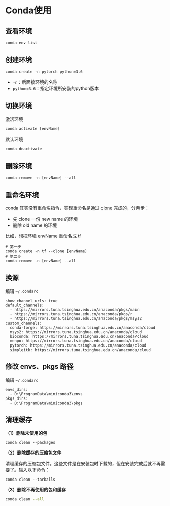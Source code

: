 # Conda使用

## 查看环境

```
conda env list
```

## 创建环境

`conda create -n pytorch python=3.6`

+ `-n`：后面接环境的名称
+ `python=3.6`：指定环境所安装的python版本

## 切换环境

激活环境

```cmd
conda activate [envName]
```

默认环境

```cmd
conda deactivate
```

## 删除环境

```
conda remove -n [envName] --all
```

## 重命名环境

conda 其实没有重命名指令，实现重命名是通过 clone 完成的，分两步：

- 先 clone 一份 new name 的环境
- 删除 old name 的环境

比如，想把环境 envName 重命名成 tf

```
# 第一步
conda create -n tf --clone [envName]
# 第二步
conda remove -n [envName] --all
```

## 换源

编辑 `~/.condarc`

```
show_channel_urls: true
default_channels:
  - https://mirrors.tuna.tsinghua.edu.cn/anaconda/pkgs/main
  - https://mirrors.tuna.tsinghua.edu.cn/anaconda/pkgs/r
  - https://mirrors.tuna.tsinghua.edu.cn/anaconda/pkgs/msys2
custom_channels:
  conda-forge: https://mirrors.tuna.tsinghua.edu.cn/anaconda/cloud
  msys2: https://mirrors.tuna.tsinghua.edu.cn/anaconda/cloud
  bioconda: https://mirrors.tuna.tsinghua.edu.cn/anaconda/cloud
  menpo: https://mirrors.tuna.tsinghua.edu.cn/anaconda/cloud
  pytorch: https://mirrors.tuna.tsinghua.edu.cn/anaconda/cloud
  simpleitk: https://mirrors.tuna.tsinghua.edu.cn/anaconda/cloud
```

## 修改 envs、pkgs 路径

编辑 `~/.condarc`

```
envs_dirs:
  - D:\ProgramData\miniconda3\envs
pkgs_dirs:
  - D:\ProgramData\miniconda3\pkgs
```

## 清理缓存

**（1）删除未使用的包**

```shell
conda clean --packages
```

**（2）删除缓存的压缩包文件**

清理缓存的压缩包文件。这些文件是在安装包时下载的，但在安装完成后就不再需要了。输入以下命令：

```shell
conda clean --tarballs
```

**（3）删除不再使用的包和缓存**

```bash
conda clean --all
```
